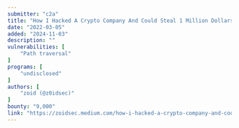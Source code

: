 ```yaml
---
submitter: "c2a"
title: "How I Hacked A Crypto Company And Could Steal 1 Million Dollars Worth of Bitcoin"
date: "2022-03-05"
added: "2024-11-03"
description: ""
vulnerabilities: [
    "Path traversal"
]
programs: [
    "undisclosed"
]
authors: [
    "zoid (@z0idsec)"
]
bounty: "9,000"
link: "https://zoidsec.medium.com/how-i-hacked-a-crypto-company-and-could-steal-1-million-dollars-worth-of-bitcoin-3174434b382c"
---
```




